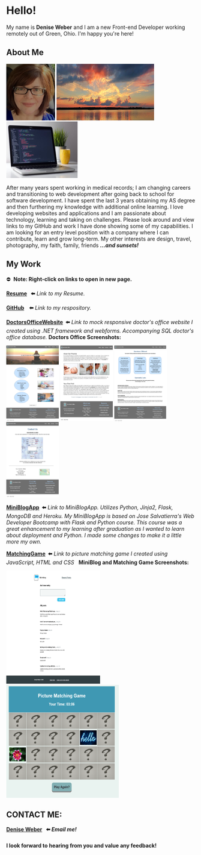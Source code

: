 # Hello! 

My name is **Denise Weber** and I am a new Front-end Developer working remotely out of Green, Ohio. I'm happy you're here! 

## About Me
<p float="center">
<img src="/images/me.png" width="130" height="150"> 
<img src="images/sunset.png" width="260" height="150" >
<img src="images/laptop.jpg" width="190" height="150">
</p>

After many years spent working in medical records; I am changing careers and transitioning to web development after going back to school for software development. I have spent the last 3 years obtaining my AS degree and then furthering my knowledge with additional online learning. I love developing websites and applications and I am passionate about technology, learning and taking on challenges. Please look around and view links to my GitHub and work I have done showing some of my capabilities. I am looking for an entry level position with a company where I can contribute, learn and grow long-term.  My other interests are design, travel, photography, my faith, family, friends **_...and sunsets!_**
<br>
## My Work
⛔️&nbsp; **Note:  Right-click on links to open in new page.** 
<br>
 
**[Resume](/images/Resume.png) &nbsp; ⬅️** _Link to my Resume._

**[GitHub](http://github.com/dweber0001) &nbsp;&nbsp; ⬅️** _Link to my respository._

**[DoctorsOfficeWebsite](http://yourdoctorsoffice2021.azurewebsites.net)&nbsp; ⬅️**  _Link to mock responsive doctor's office website I created using .NET framework and webforms. Accompanying SQL doctor's office database._  **Doctors Office Screenshots:**

<p float="center">
  <img src="/images/home.png" width="140" height="200"> 
  <img src="/images/about.png" width="140" height="200"> 
  <img src="/images/services.png" width="140" height="200"> 
  <img src="/images/contact.png" width="140" height="200"> 
  </p>

**[MiniBlogApp](http://dweber-microblog-app.herokuapp.com)&nbsp; ⬅️** _Link to MiniBlogApp. Utilizes Python, Jinja2, Flask, MongoDB and Heroku. My MiniBlogApp is based on Jose Salvatierra's Web Developer Bootcamp with Flask and Python course. This course was a great enhancement to my learning after graduation as I wanted to learn about deployment and Python. I made some changes to make it a little more my own._ 

**[MatchingGame](https://dweber0001.github.io/matchGame)&nbsp; ⬅️** _Link to picture matching game I created using JavaScript, HTML and CSS_ &nbsp; **MiniBlog and Matching Game Screenshots:**
<p float="left">
 <img src="/images/miniblogapp.png" width="250" height="300">
 <img src="/images/PictureMatchingGameJavaScript.PNG" width="300" height="300">
</p> 


## CONTACT ME:  
**[Denise Weber](mailto:dweber0001@gmail.com?subject=[GitHub]%20Source%20Portfolio) &nbsp; ⬅️ _Email me!_**  
#### I look forward to hearing from you and value any feedback! 
